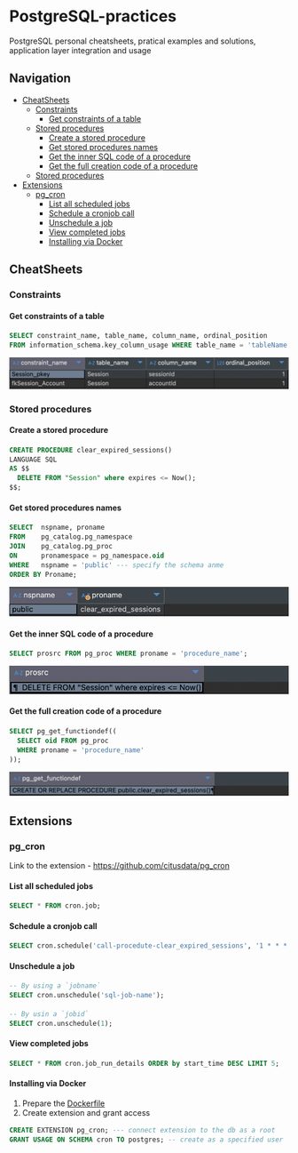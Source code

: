 # PostgreSQL-practices
PostgreSQL personal cheatsheets, pratical examples and solutions, application layer integration and usage

## Navigation
* [CheatSheets](#cheatsheets)
  * [Constraints](#constraints)
    * [Get constraints of a table](#get-constraints-of-a-table)
  * [Stored procedures](#stored-procedures)
    * [Create a stored procedure](#create-a-stored-procedure)
    * [Get stored procedures names](#get-stored-procedures-names)
    * [Get the inner SQL code of a procedure](#get-the-inner-sql-code-of-a-procedure)
    * [Get the full creation code of a procedure](#get-the-full-creation-code-of-a-procedure)
  * [Stored procedures](#stored-procedures)
* [Extensions](#extensions)
  * [pg_cron](#pg_cron)
    * [List all scheduled jobs](#list-all-scheduled-jobs)
    * [Schedule a cronjob call](#schedule-a-cronjob-call)
    * [Unschedule a job](#unschedule-a-job)
    * [View completed jobs](#view-completed-jobs)
    * [Installing via Docker](#installing-via-docker)


## CheatSheets

### Constraints
#### Get constraints of a table
```sql
SELECT constraint_name, table_name, column_name, ordinal_position
FROM information_schema.key_column_usage WHERE table_name = 'tableName';
```
![alt text](images/image1.png)

### Stored procedures
#### Create a stored procedure
```sql
CREATE PROCEDURE clear_expired_sessions()
LANGUAGE SQL
AS $$
  DELETE FROM "Session" where expires <= Now();
$$;
```

#### Get stored procedures names
```sql
SELECT  nspname, proname 
FROM    pg_catalog.pg_namespace  
JOIN    pg_catalog.pg_proc  
ON      pronamespace = pg_namespace.oid 
WHERE   nspname = 'public' --- specify the schema anme
ORDER BY Proname;
```
![alt text](images/image2.png)

#### Get the inner SQL code of a procedure
```sql
SELECT prosrc FROM pg_proc WHERE proname = 'procedure_name';
```
![alt text](images/image3.png)

#### Get the full creation code of a procedure
```sql
SELECT pg_get_functiondef((
  SELECT oid FROM pg_proc
  WHERE proname = 'procedure_name'
));
```
![alt text](images/image4.png)

## Extensions

### pg_cron
Link to the extension - https://github.com/citusdata/pg_cron
#### List all scheduled jobs
```sql
SELECT * FROM cron.job;
```

#### Schedule a cronjob call
```sql
SELECT cron.schedule('call-procedute-clear_expired_sessions', '1 * * * *', 'CALL clear_expired_sessions()'); --- every one minute
```

#### Unschedule a job
```sql
-- By using a `jobname`
SELECT cron.unschedule('sql-job-name');

-- By usin a `jobid`
SELECT cron.unschedule(1);
```

#### View completed jobs
```sql
SELECT * FROM cron.job_run_details ORDER by start_time DESC LIMIT 5;
```

#### Installing via Docker
1. Prepare the [Dockerfile](/extensions/pg_cron/Dockerfile)
2. Create extension and grant access
```sql
CREATE EXTENSION pg_cron; --- connect extension to the db as a root
GRANT USAGE ON SCHEMA cron TO postgres; -- create as a specified user
```
